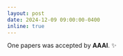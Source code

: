 ```yaml
---
layout: post
date: 2024-12-09 09:00:00-0400
inline: true
---
```


One papers was accepted by **AAAI**. :sparkles:
